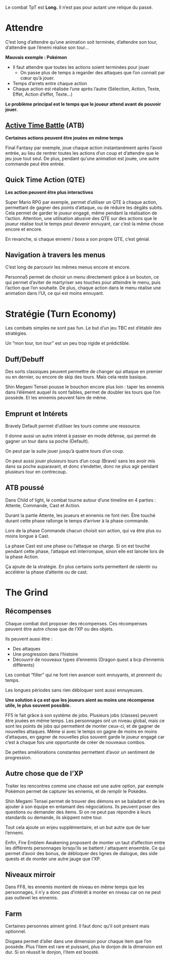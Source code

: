 Le combat TpT est **Long.** Il n’est pas pour autant une relique du passé.

# Attendre

C’est long d’attendre qu’une animation soit terminée, d’attendre son tour, d’attendre que l’énemi réalise son tour…

**Mauvais exemple : Pokémon**

- Il faut attendre que toutes les actions soient terminées pour jouer
    - On passe plus de temps à regarder des attaques que l’on connait par cœur qu’à jouer.
- Temps d’arrets entre chaque action
- Chaque action est réalisée l’une après l’autre (Sélection, Action, Texte, Effet, Action d’effet, Texte…)

**Le problème principal est le temps que le joueur attend avant de pouvoir jouer.**

## **[Active Time Battle](https://www.giantbomb.com/active-time-battle/3015-95/) (ATB)**

**Certaines actions peuvent être jouées en même temps**

Final Fantasy par exemple, joue chaque action instantanément après l’avoir entrée, au lieu de rentrer toutes les actions d’un coup et d’attendre que le jeu joue tout seul. De plus, pendant qu’une animation est jouée, une autre commande peut être entrée.

## **Quick Time Action (QTE)**

**Les action peuvent être plus interactives**

Super Mario RPG par exemple, permet d’utiliser un QTE à chaque action, permettant de gagner des points d’attaque, ou de réduire les dégâts subits. Cela permet de garder le joueur engagé, même pendant la réalisation de l’action. Attention, une utilisation abusive des QTE sur des actions que le joueur réalise tout le temps peut devenir ennuyant, car c’est la même chose encore et encore.

En revanche, si chaque ennemi / boss a son propre QTE, c’est génial.

## N**avigation à travers les menus**

C’est long de parcourir les mêmes menus encore et encore.

Personna5 permet de choisir un menu directement grâce à un bouton, ce qui permet d’aviter de martyriser ses touches pour atteindre le menu, puis l’action que l’on souhaite. De plus, chaque action dans le menu réalise une animation dans l’UI, ce qui est moins ennuyant.

# Stratégie (**Turn Economy)**

Les combats simples ne sont pas fun. Le but d’un jeu TBC est d’établir des stratégies.

Un “mon tour, ton tour” est un peu trop rigide et prédictible.

## Duff/Debuff

Des sorts classiques peuvent permettre de changer qui attaque en premier ou en dernier, ou encore de skip des tours. Mais cela reste basique.

Shin Megami Tensei pousse le bouchon encore plus loin : taper les ennemis dans l’élément auquel ils sont faibles, permet de doubler les tours que l’on possède. Et les ennemis peuvent faire de même.

## Emprunt et Intérets

Bravely Default permet d’utiliser les tours comme une ressource.

Il donne aussi un autre intéret à passer en mode défense, qui permet de gagner un tour dans sa poche (Default).

On peut par la suite jouer jusqu’à quatre tours d’un coup.

On peut aussi jouer plusieurs tours d’un coup (Brave) sans les avoir mis dans sa poche auparavant, et donc s’endetter, donc ne plus agir pendant plusieurs tour en contrecoup.

## ATB poussé

Dans Child of light, le combat tourne autour d’une timeline en 4 parties : Attente, Commande, Cast et Action.

Durant la partie Attente, les joueurs et ennemis ne font rien. Être touché durant cette phase rallonge le temps d’arriver à la phase commande.

Lors de la phase Commande chacun choisit son action, qui va être plus ou moins longue à Cast.

La phase Cast est une phase ou l’attaque se charge. Si on est touché pendant cette phase, l’attaque est interrompue, sinon elle est lancée lors de la phase Action.

Ça ajoute de la stratégie. En plus certains sorts permettent de ralentir ou accélérer la phase d’attente ou de cast.

# The Grind

## Récompenses

Chaque combat doit proposer des récompenses. Ces récompenses peuvent être autre chose que de l’XP ou des objets.

Ils peuvent aussi être :

- Des attaques
- Une progression dans l’histoire
- Découvrir de nouveaux types d’ennemis (Dragon quest a bcp d’ennemis différents)

Les combat “filler” qui ne font rien avancer sont ennuyants, et prennent du temps.

Les longues périodes sans rien débloquer sont aussi ennuyeuses.

**Une solution à ça est que les joueurs aient au moins une récompense utile, le plus souvent possible.**

FF5 le fait grâce à son système de jobs. Plusieurs jobs (classes) peuvent être jouées en même temps. Les personnages ont un niveau global, mais ce sont les points de jobs qui permettent de monter ceux-ci, et de gagner de nouvelles attaques. Même si avec le temps on gagne de moins en moins d’attaques, en gagner de nouvelles plus souvent garde le joueur engagé car c’est à chaque fois une opportunité de créer de nouveaux combos.

De petites améliorations constantes permettent d’avoir un sentiment de progression.

## Autre chose que de l’XP

Traiter les rencontres comme une chasse est une autre option, par exemple Pokémon permet de capturer les ennemis, et de remplir le Pokédex.

Shin Megami Tensei permet de trouver des démons en se baladant et de les ajouter à son équipe en entamant des négociations. Ils peuvent poser des questions ou demander des items. Si on ne peut pas répondre à leurs standards ou demande, ils skippent notre tour.

Tout cela ajoute un enjeu supplémentaire, et un but autre que de tuer l’ennemi.

Enfin, Fire Emblem Awakening proposent de monter un taut d’affection entre les différents personnages lorsqu’ils se battent / attaquent ensemble. Ce qui permet d’avoir des bonus, de débloquer des lignes de dialogue, des side quests et de monter une autre jauge que l’XP.

## Niveaux mirroir

Dans FF8, les ennemis montent de niveau en même temps que les personnages, il n’y a donc pas d’intérêt à monter en niveau car on ne peut pas outlevel les ennemis.

## Farm

Certaines personnes aiment grind. Il faut donc qu’il soit présent mais optionnel.

Disgaea permet d’aller dans une dimension pour chaque item que l’on possède. Plus l’item est rare et puissant, plus le donjon de la dimension est dur. Si on réussit le donjon, l’item est boosté.